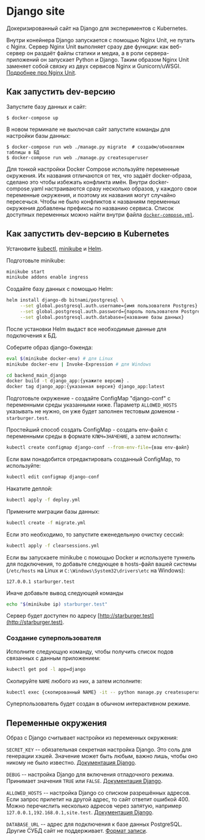 # Django site

Докеризированный сайт на Django для экспериментов с Kubernetes.

Внутри конейнера Django запускается с помощью Nginx Unit, не путать с Nginx. Сервер Nginx Unit выполняет сразу две функции: как веб-сервер он раздаёт файлы статики и медиа, а в роли сервера-приложений он запускает Python и Django. Таким образом Nginx Unit заменяет собой связку из двух сервисов Nginx и Gunicorn/uWSGI. [Подробнее про Nginx Unit](https://unit.nginx.org/).

## Как запустить dev-версию

Запустите базу данных и сайт:

```shell-session
$ docker-compose up
```

В новом терминале не выключая сайт запустите команды для настройки базы данных:

```shell-session
$ docker-compose run web ./manage.py migrate  # создаём/обновляем таблицы в БД
$ docker-compose run web ./manage.py createsuperuser
```

Для тонкой настройки Docker Compose используйте переменные окружения. Их названия отличаются от тех, что задаёт docker-образа, сделано это чтобы избежать конфликта имён. Внутри docker-compose.yaml настраиваются сразу несколько образов, у каждого свои переменные окружения, и поэтому их названия могут случайно пересечься. Чтобы не было конфликтов к названиям переменных окружения добавлены префиксы по названию сервиса. Список доступных переменных можно найти внутри файла [`docker-compose.yml`](./docker-compose.yml).


## Как запустить dev-версию в Kubernetes
Установите [kubectl](https://kubernetes.io/ru/docs/tasks/tools/install-kubectl/), [minikube](https://kubernetes.io/ru/docs/tasks/tools/install-minikube/) и [Helm](https://helm.sh).

Подготовьте minikube:
```bash
minikube start
minikube addons enable ingress
```

Создайте базу данных с помощью Helm:
```bash
helm install django-db bitnami/postgresql \
     --set global.postgresql.auth.username={имя пользователя Postgres} \
     --set global.postgresql.auth.password={пароль пользователя Postgres} \
     --set global.postgresql.auth.database={название базы данных}
```
После установки Helm выдаст все необходимые данные для подключения к БД.

Соберите образ django-бэкенда:
```bash
eval $(minikube docker-env) # для Linux
minikube docker-env | Invoke-Expression # для Windows

cd backend_main_django
docker build -t django_app:{укажите версию} .
docker tag django_app:{указанная версия} django_app:latest
```

Подготовьте окружение - создайте ConfigMap "django-conf" с переменными среды указанными ниже. Параметр `ALLOWED_HOSTS` указывать не нужно, он уже будет заполнен тестовым доменом - `starburger.test`. 

Простейший способ создать ConfigMap - создать env-файл с переменными среды в формате `КЛЮЧ=ЗНАЧЕНИЕ`, а затем исполнить:
```bash
kubectl create configmap django-conf --from-env-file={ваш env-файл}
```

Если вам понадобится отредактировать созданный ConfigMap, то используйте:
```bash
kubectl edit configmap django-conf
```

Накатите деплой:
```bash
kubectl apply -f deploy.yml
```

Примените миграции базы данных:
```bash
kubectl create -f migrate.yml
```

Если это необходимо, то запустите еженедельную очистку сессий:
```bash
kubectl apply -f clearsessions.yml
```

Если вы запускаете minikube с помощью Docker и используете туннель для подключения, то добавьте следующее  в hosts-файл вашей системы (`/etc/hosts` на Linux и `C:\Windows\System32\drivers\etc` на Windows):
```
127.0.0.1 starburger.test
```

Иначе добавьте вывод следующей команды
```bash
echo "$(minikube ip) starburger.test"
```

Сервер будет доступен по адресу [http://starburger.test](http://starburger.test).

### Создание суперпользователя

Исполните следующую команду, чтобы получить список подов связанных с данным приложением:
```bash
kubectl get pod -l app=django
```
Скопируйте `NAME` любого из них, а затем исполните:
```bash
kubectl exec {скопированный NAME} -it -- python manage.py createsuperuser
```
Суперпользователь будет создан в обычном интерактивном режиме.

## Переменные окружения

Образ с Django считывает настройки из переменных окружения:

`SECRET_KEY` -- обязательная секретная настройка Django. Это соль для генерации хэшей. Значение может быть любым, важно лишь, чтобы оно никому не было известно. [Документация Django](https://docs.djangoproject.com/en/3.2/ref/settings/#secret-key).

`DEBUG` -- настройка Django для включения отладочного режима. Принимает значения `TRUE` или `FALSE`. [Документация Django](https://docs.djangoproject.com/en/3.2/ref/settings/#std:setting-DEBUG).

`ALLOWED_HOSTS` -- настройка Django со списком разрешённых адресов. Если запрос прилетит на другой адрес, то сайт ответит ошибкой 400. Можно перечислить несколько адресов через запятую, например `127.0.0.1,192.168.0.1,site.test`. [Документация Django](https://docs.djangoproject.com/en/3.2/ref/settings/#allowed-hosts).

`DATABASE_URL` -- адрес для подключения к базе данных PostgreSQL. Другие СУБД сайт не поддерживает. [Формат записи](https://github.com/jacobian/dj-database-url#url-schema).
